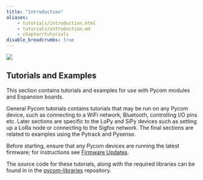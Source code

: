 ```yaml
---
title: "Introduction"
aliases:
    - tutorials/introduction.html
    - tutorials/introduction.md
    - chapter/tutorials
disable_breadcrumbs: true
---
```


![](/gitbook/assets/tutorialsicon%20%281%29.png)

## Tutorials and Examples

This section contains tutorials and examples for use with Pycom modules and Expansion boards.

General Pycom tutorials contains tutorials that may be run on any Pycom device, such as connecting to a WiFi network, Bluetooth, controlling I/O pins etc. Later sections are specific to the LoPy and SiPy devices such as setting up a LoRa node or connecting to the Sigfox network. The final sections are related to examples using the Pytrack and Pysense.

Before starting, ensure that any Pycom devices are running the latest firmware; for instructions see [Firmware Updates](/updatefirmware/device/).

The source code for these tutorials, along with the required libraries can be found in in the [pycom-libraries](https://github.com/pycom/pycom-libraries) repository.
